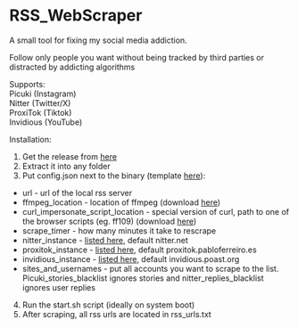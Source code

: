 # RSS_WebScraper
A small tool for fixing my social media addiction.

Follow only people you want without being tracked by third parties or distracted by addicting algorithms

Supports:\
Picuki (Instagram)\
Nitter (Twitter/X)\
ProxiTok (Tiktok)\
Invidious (YouTube)

Installation:
1. Get the release from [here](https://github.com/dlabaja/RSS_WebScraper/releases/latest)
2. Extract it into any folder
3. Put config.json next to the binary (template [here](https://gist.github.com/dlabaja/79db7b135132c5707167a45afa2ab3ab)):
- url - url of the local rss server
- ffmpeg_location - location of ffmpeg (download [here](https://ffmpeg.org/))
- curl_impersonate_script_location - special version of curl, path to one of the browser scripts (eg. ff109) (download [here](https://github.com/lwthiker/curl-impersonate))
- scrape_timer - how many minutes it take to rescrape
- nitter_instance - [listed here](https://github.com/zedeus/nitter/wiki/Instances), default nitter.net
- proxitok_instance - [listed here](https://github.com/pablouser1/ProxiTok/wiki/Public-instances), default proxitok.pabloferreiro.es
- invidious_instance - [listed here](https://docs.invidious.io/instances), default invidious.poast.org
- sites_and_usernames - put all accounts you want to scrape to the list. Picuki_stories_blacklist ignores stories and nitter_replies_blacklist ignores user replies
4. Run the start.sh script (ideally on system boot)
5. After scraping, all rss urls are located in rss_urls.txt
